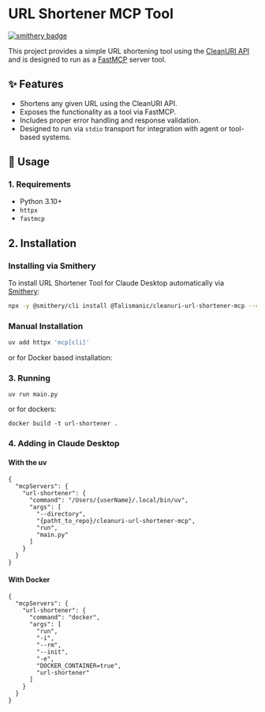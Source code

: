 # URL Shortener MCP Tool

[![smithery badge](https://smithery.ai/badge/@Talismanic/cleanuri-url-shortener-mcp)](https://smithery.ai/server/@Talismanic/cleanuri-url-shortener-mcp)

This project provides a simple URL shortening tool using the [CleanURI API](https://cleanuri.com/) and is designed to run as a [FastMCP](https://github.com/multiprompt/fastmcp) server tool.

## ✨ Features

- Shortens any given URL using the CleanURI API.
- Exposes the functionality as a tool via FastMCP.
- Includes proper error handling and response validation.
- Designed to run via `stdio` transport for integration with agent or tool-based systems.

## 🚀 Usage

### 1. Requirements

- Python 3.10+
- `httpx`
- `fastmcp`

## 2. Installation

### Installing via Smithery

To install URL Shortener Tool for Claude Desktop automatically via [Smithery](https://smithery.ai/server/@Talismanic/cleanuri-url-shortener-mcp):

```bash
npx -y @smithery/cli install @Talismanic/cleanuri-url-shortener-mcp --client claude
```

### Manual Installation
```bash
uv add httpx 'mcp[cli]'
```
or for Docker based installation:
### 3. Running
```
uv run main.py
```
or for dockers:
```
docker build -t url-shortener .
```

### 4. Adding in Claude Desktop

#### With the uv
```
{
  "mcpServers": {
    "url-shortener": {
      "command": "/Users/{userName}/.local/bin/uv",
      "args": [
        "--directory",
        "{patht_to_repo}/cleanuri-url-shortener-mcp",
        "run",
        "main.py"
      ]
    }
  }
}
```

#### With Docker
```
{
  "mcpServers": {
    "url-shortener": {
      "command": "docker",
      "args": [
        "run",
        "-i",
        "--rm",
        "--init",
        "-e",
        "DOCKER_CONTAINER=true",
        "url-shortener"
      ]
    }
  }
}
```
